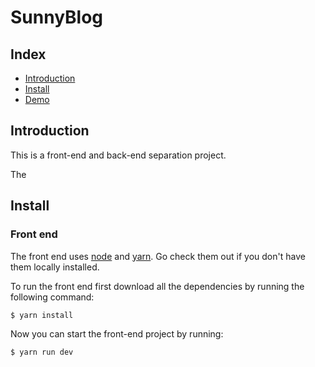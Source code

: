 # SunnyBlog


## Index

- [Introduction](#introduction)
- [Install](#install)
- [Demo](#demo)

## Introduction

This is a front-end and back-end separation project.

The

## Install
### Front end
The front end uses [node](http://nodejs.org) and [yarn](https://yarnpkg.com/). Go check them out if you don't have them locally installed.

To run the front end first download all the dependencies by running the following command:

```sh
$ yarn install
```

Now you can start the front-end project by running:

```sh
$ yarn run dev
```
